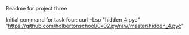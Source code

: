 Readme for project three

Initial command for task four: curl -Lso "hidden_4.pyc" "https://github.com/holbertonschool/0x02.py/raw/master/hidden_4.pyc"
